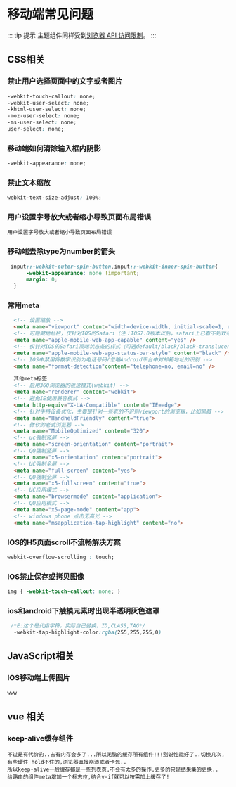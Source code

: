 # 移动端常见问题

::: tip 提示
主题组件同样受到[浏览器 API 访问限制](./using-vue.md#浏览器-api-访问限制)。
:::

## CSS相关

### 禁止用户选择页面中的文字或者图片

```css
-webkit-touch-callout: none;
-webkit-user-select: none;
-khtml-user-select: none;
-moz-user-select: none;
-ms-user-select: none;
user-select: none;
```

### 移动端如何清除输入框内阴影

```css
-webkit-appearance: none;
```

### 禁止文本缩放
```css
webkit-text-size-adjust: 100%;
```

### 用户设置字号放大或者缩小导致页面布局错误
```css
用户设置字号放大或者缩小导致页面布局错误
```

### 移动端去除type为number的箭头
```css
 input::-webkit-outer-spin-button,input::-webkit-inner-spin-button{
      -webkit-appearance: none !important;
      margin: 0; 
  }

```
### 常用meta
```html
  <!-- 设置缩放 -->
  <meta name="viewport" content="width=device-width, initial-scale=1, user-scalable=no, minimal-ui" />
  <!-- 可隐藏地址栏，仅针对IOS的Safari（注：IOS7.0版本以后，safari上已看不到效果） -->
  <meta name="apple-mobile-web-app-capable" content="yes" />
  <!-- 仅针对IOS的Safari顶端状态条的样式（可选default/black/black-translucent ） -->
  <meta name="apple-mobile-web-app-status-bar-style" content="black" />
  <!-- IOS中禁用将数字识别为电话号码/忽略Android平台中对邮箱地址的识别 -->
  <meta name="format-detection"content="telephone=no, email=no" />

  其他meta标签
  <!-- 启用360浏览器的极速模式(webkit) -->
  <meta name="renderer" content="webkit">
  <!-- 避免IE使用兼容模式 -->
  <meta http-equiv="X-UA-Compatible" content="IE=edge">
  <!-- 针对手持设备优化，主要是针对一些老的不识别viewport的浏览器，比如黑莓 -->
  <meta name="HandheldFriendly" content="true">
  <!-- 微软的老式浏览器 -->
  <meta name="MobileOptimized" content="320">
  <!-- uc强制竖屏 -->
  <meta name="screen-orientation" content="portrait">
  <!-- QQ强制竖屏 -->
  <meta name="x5-orientation" content="portrait">
  <!-- UC强制全屏 -->
  <meta name="full-screen" content="yes">
  <!-- QQ强制全屏 -->
  <meta name="x5-fullscreen" content="true">
  <!-- UC应用模式 -->
  <meta name="browsermode" content="application">
  <!-- QQ应用模式 -->
  <meta name="x5-page-mode" content="app">
  <!-- windows phone 点击无高光 -->
  <meta name="msapplication-tap-highlight" content="no">
```

### IOS的H5页面scroll不流畅解决方案

```css
webkit-overflow-scrolling : touch;    
```

### IOS禁止保存或拷贝图像
```css
img { -webkit-touch-callout: none; }
```

### ios和android下触摸元素时出现半透明灰色遮罩
```css
 /*E:这个是代指字符，实际自己替换，ID,CLASS,TAG*/
  -webkit-tap-highlight-color:rgba(255,255,255,0)
```

## JavaScript相关

### IOS移动端上传图片
```js
www
```

## vue 相关

### keep-alive缓存组件
```text
不过是有代价的..占有内存会多了...所以无脑的缓存所有组件!!!别说性能好了..切换几次,有些硬件 hold不住的,浏览器直接崩溃或者卡死..
所以keep-alive一般缓存都是一些列表页,不会有太多的操作,更多的只是结果集的更换..
给路由的组件meta增加一个标志位,结合v-if就可以按需加上缓存了!

```

